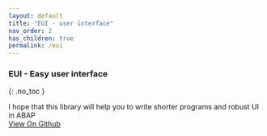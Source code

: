 ```yaml
---
layout: default
title: "EUI - user interface"
nav_order: 2
has_children: true
permalink: /eui
---
```


### **EUI** - Easy user interface
{: .no_toc }

I hope that this library will help you to write shorter programs and robust UI in ABAP<br/>
[View On Github](https://github.com/bizhuka/eui)